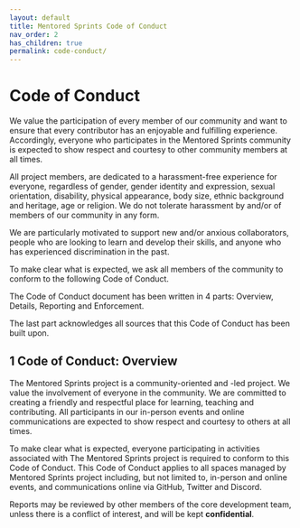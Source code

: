 ```yaml
---
layout: default
title: Mentored Sprints Code of Conduct
nav_order: 2
has_children: true
permalink: code-conduct/
---
```


# Code of Conduct 

We value the participation of every member of our community and want to ensure that every contributor has an enjoyable and fulfilling experience. Accordingly, everyone who participates in the Mentored Sprints community is expected to show respect and courtesy to other community members at all times.

All project members, are dedicated to a harassment-free experience for everyone, regardless of gender, gender identity and expression, sexual orientation, disability, physical appearance, body size, ethnic background and heritage, age or religion. We do not tolerate harassment by and/or of members of our community in any form.

We are particularly motivated to support new and/or anxious collaborators, people who are looking to learn and develop their skills, and anyone who has experienced discrimination in the past.

To make clear what is expected, we ask all members of the community to conform to the following Code of Conduct.

The Code of Conduct document has been written in 4 parts: Overview, Details, Reporting and Enforcement.

The last part acknowledges all sources that this Code of Conduct has been built upon.

## 1 Code of Conduct: Overview

The Mentored Sprints project is a community-oriented and -led project. We value the involvement of everyone in the community. We are committed to creating a friendly and respectful place for learning, teaching and contributing. All participants in our in-person events and online communications are expected to show respect and courtesy to others at all times.

To make clear what is expected, everyone participating in activities associated with The Mentored Sprints project is required to conform to this Code of Conduct. This Code of Conduct applies to all spaces managed by Mentored Sprints project including, but not limited to, in-person and online events, and communications online via GitHub, Twitter and Discord.

Reports may be reviewed by other members of the core development team, unless there is a conflict of interest, and will be kept **confidential**.